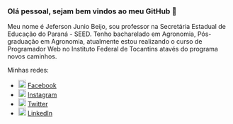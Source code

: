 ### Olá pessoal, sejam bem vindos ao meu GitHub 👋

Meu nome é Jeferson Junio Beijo, sou professor na Secretária Estadual de Educação do Paraná - SEED. Tenho bacharelado em Agronomia, Pós-graduação em Agronomia, atualmente estou realizando o curso de Programador Web no Instituto Federal de Tocantins atavés do programa novos caminhos.

Minhas redes:
<ul>
  <li>
    <img src="https://upload.wikimedia.org/wikipedia/commons/thumb/2/2e/Facebook_Icon_%28Single_Path_-_Transparent_%22f%22%29.svg/259px-Facebook_Icon_%28Single_Path_-_Transparent_%22f%22%29.svg.png" width="18" alt="Facebook">
    <a href="https://www.facebook.com/JefersonBeijo" target="_blank" title="My Facebook">Facebook</a>
  </li>
  <li>
   <img src="https://imagepng.org/wp-content/uploads/2017/08/instagram-icone-icon-3.png" width="18" alt="Instagram">
    <a href="https://www.instagram.com/jeferson.beijo/" target="_blank" title="My Instagram">Instagram</a>
  </li>
  <li>
    <img src="https://user-images.githubusercontent.com/30157522/87161461-f33f8580-c29a-11ea-8686-34eb06e44501.png" width="18" alt="Twitter"> 
    <a href="https://twitter.com/jefersonbeijo" target="_blank" title="My Twitter">Twitter</a>
  </li>
  <li>
    <img src="https://user-images.githubusercontent.com/30157522/87161827-6cd77380-c29b-11ea-902a-725eeed60745.png" width="18" alt="Linkedin"> 
    <a href="https://www.linkedin.com/in/jeferson-junio-beijo-0b4a975b" target="_blank" title="My LinkedIn">LinkedIn</a>
  </li>
